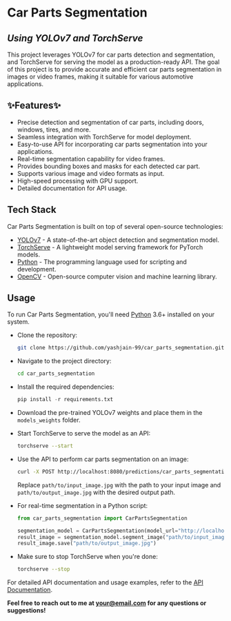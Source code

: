 # Car Parts Segmentation
## _Using YOLOv7 and TorchServe_

This project leverages YOLOv7 for car parts detection and segmentation, and TorchServe for serving the model as a production-ready API. The goal of this project is to provide accurate and efficient car parts segmentation in images or video frames, making it suitable for various automotive applications.

## ✨Features✨

- Precise detection and segmentation of car parts, including doors, windows, tires, and more.
- Seamless integration with TorchServe for model deployment.
- Easy-to-use API for incorporating car parts segmentation into your applications.
- Real-time segmentation capability for video frames.
- Provides bounding boxes and masks for each detected car part.
- Supports various image and video formats as input.
- High-speed processing with GPU support.
- Detailed documentation for API usage.

## Tech Stack

Car Parts Segmentation is built on top of several open-source technologies:

- [YOLOv7] - A state-of-the-art object detection and segmentation model.
- [TorchServe] - A lightweight model serving framework for PyTorch models.
- [Python] - The programming language used for scripting and development.
- [OpenCV] - Open-source computer vision and machine learning library.

## Usage
To run Car Parts Segmentation, you'll need [Python](https://www.python.org/) 3.6+ installed on your system.

- Clone the repository:
    ```sh
    git clone https://github.com/yashjain-99/car_parts_segmentation.git
    ```
- Navigate to the project directory:
    ```sh
    cd car_parts_segmentation
    ```
- Install the required dependencies:
    ```py
    pip install -r requirements.txt
    ```
- Download the pre-trained YOLOv7 weights and place them in the `models_weights` folder.
- Start TorchServe to serve the model as an API:
    ```sh
    torchserve --start
    ```
- Use the API to perform car parts segmentation on an image:
    ```sh
    curl -X POST http://localhost:8080/predictions/car_parts_segmentation -T path/to/input_image.jpg -o path/to/output_image.jpg
    ```
    Replace `path/to/input_image.jpg` with the path to your input image and `path/to/output_image.jpg` with the desired output path.

- For real-time segmentation in a Python script:
    ```py
    from car_parts_segmentation import CarPartsSegmentation

    segmentation_model = CarPartsSegmentation(model_url="http://localhost:8080/predictions/car_parts_segmentation")
    result_image = segmentation_model.segment_image("path/to/input_image.jpg")
    result_image.save("path/to/output_image.jpg")
    ```

- Make sure to stop TorchServe when you're done:
    ```sh
    torchserve --stop
    ```

For detailed API documentation and usage examples, refer to the [API Documentation](api_docs.md).

**Feel free to reach out to me at your@email.com for any questions or suggestions!**

[YOLOv7]: <https://github.com/WongKinYiu/yolov7>
[TorchServe]: <https://pytorch.org/serve/>
[Python]: <https://www.python.org/>
[OpenCV]: <https://opencv.org/>

